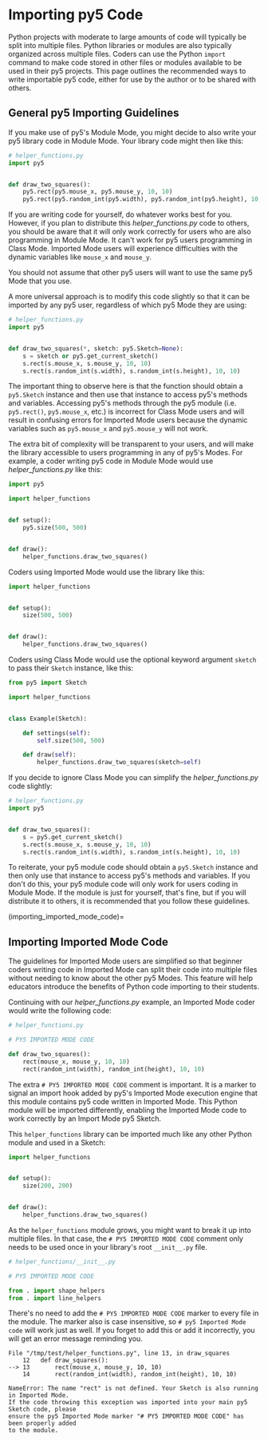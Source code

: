 # Importing py5 Code

Python projects with moderate to large amounts of code will typically be split
into multiple files. Python libraries or modules are also typically organized
across multiple files. Coders can use the Python `import` command to make code
stored in other files or modules available to be used in their py5 projects.
This page outlines the recommended ways to write importable py5 code, either for
use by the author or to be shared with others.

## General py5 Importing Guidelines

If you make use of py5's Module Mode, you might decide to also write your py5
library code in Module Mode. Your library code might then like this:

```python
# helper_functions.py
import py5


def draw_two_squares():
    py5.rect(py5.mouse_x, py5.mouse_y, 10, 10)
    py5.rect(py5.random_int(py5.width), py5.random_int(py5.height), 10, 10)
```

If you are writing code for yourself, do whatever works best for you. However,
if you plan to distribute this *helper_functions.py* code to others, you should
be aware that it will only work correctly for users who are also programming in
Module Mode. It can't work for py5 users programming in Class Mode. Imported
Mode users will experience difficulties with the dynamic variables like
`mouse_x` and `mouse_y`.

You should not assume that other py5 users will want to use the same py5 Mode
that you use.

A more universal approach is to modify this code slightly so that it can be
imported by any py5 user, regardless of which py5 Mode they are using:

```python
# helper_functions.py
import py5


def draw_two_squares(*, sketch: py5.Sketch=None):
    s = sketch or py5.get_current_sketch()
    s.rect(s.mouse_x, s.mouse_y, 10, 10)
    s.rect(s.random_int(s.width), s.random_int(s.height), 10, 10)
```

The important thing to observe here is that the function should obtain a
`py5.Sketch` instance and then use that instance to access py5's methods and
variables. Accessing py5's methods through the py5 module (i.e. `py5.rect()`,
`py5.mouse_x`, etc.) is incorrect for Class Mode users and will result in
confusing errors for Imported Mode users because the dynamic variables such as
`py5.mouse_x` and `py5.mouse_y` will not work.

The extra bit of complexity will be transparent to your users, and will make
the library accessible to users programming in any of py5's Modes. For example,
a coder writing py5 code in Module Mode would use *helper_functions.py* like
this:

```python
import py5

import helper_functions


def setup():
    py5.size(500, 500)


def draw():
    helper_functions.draw_two_squares()
```

Coders using Imported Mode would use the library like this:

```python
import helper_functions


def setup():
    size(500, 500)


def draw():
    helper_functions.draw_two_squares()
```

Coders using Class Mode would use the optional keyword argument `sketch` to pass
their `Sketch` instance, like this:

```python
from py5 import Sketch

import helper_functions


class Example(Sketch):

    def settings(self):
        self.size(500, 500)

    def draw(self):
        helper_functions.draw_two_squares(sketch=self)
```

If you decide to ignore Class Mode you can simplify the *helper_functions.py*
code slightly:

```python
# helper_functions.py
import py5


def draw_two_squares():
    s = py5.get_current_sketch()
    s.rect(s.mouse_x, s.mouse_y, 10, 10)
    s.rect(s.random_int(s.width), s.random_int(s.height), 10, 10)
```

To reiterate, your py5 module code should obtain a `py5.Sketch` instance and
then only use that instance to access py5's methods and variables. If you don't
do this, your py5 module code will only work for users coding in Module Mode. If
the module is just for yourself, that's fine, but if you will distribute it to
others, it is recommended that you follow these guidelines.

(importing_imported_mode_code)=
## Importing Imported Mode Code

The guidelines for Imported Mode users are simplified so that beginner coders
writing code in Imported Mode can split their code into multiple files without
needing to know about the other py5 Modes. This feature will help educators
introduce the benefits of Python code importing to their students.

Continuing with our *helper_functions.py* example, an Imported Mode coder would
write the following code:

```python
# helper_functions.py

# PY5 IMPORTED MODE CODE

def draw_two_squares():
    rect(mouse_x, mouse_y, 10, 10)
    rect(random_int(width), random_int(height), 10, 10)
```

The extra `# PY5 IMPORTED MODE CODE` comment is important. It is a marker to
signal an import hook added by py5's Imported Mode execution engine that this
module contains py5 code written in Imported Mode. This Python module will be
imported differently, enabling the Imported Mode code to work correctly by an
Import Mode py5 Sketch.

This `helper_functions` library can be imported much like any other Python
module and used in a Sketch:

```python
import helper_functions


def setup():
    size(200, 200)


def draw():
    helper_functions.draw_two_squares()
```

As the `helper_functions` module grows, you might want to break it up into
multiple files. In that case, the `# PY5 IMPORTED MODE CODE` comment only
needs to be used once in your library's root `__init__.py` file.

```python
# helper_functions/__init__.py

# PY5 IMPORTED MODE CODE

from . import shape_helpers
from . import line_helpers
```

There's no need to add the `# PY5 IMPORTED MODE CODE` marker to every file in
the module. The marker also is case insensitive, so `# py5 Imported Mode code`
will work just as well. If you forget to add this or add it incorrectly, you
will get an error message reminding you.

```text
File "/tmp/test/helper_functions.py", line 13, in draw_squares
    12   def draw_squares():
--> 13       rect(mouse_x, mouse_y, 10, 10)
    14       rect(random_int(width), random_int(height), 10, 10)

NameError: The name "rect" is not defined. Your Sketch is also running in Imported Mode.
If the code throwing this exception was imported into your main py5 Sketch code, please
ensure the py5 Imported Mode marker "# PY5 IMPORTED MODE CODE" has been properly added
to the module.
```
